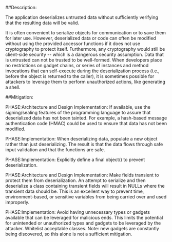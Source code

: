 ##Description:

The application deserializes untrusted data without sufficiently verifying that the resulting data will be valid.

It is often convenient to serialize objects for communication or to save them for later use. However, deserialized data or code can often be modified without using the provided accessor functions if it does not use cryptography to protect itself. Furthermore, any cryptography would still be client-side security -- which is a dangerous security assumption. Data that is untrusted can not be trusted to be well-formed. When developers place no restrictions on gadget chains, or series of instances and method invocations that can self-execute during the deserialization process (i.e., before the object is returned to the caller), it is sometimes possible for attackers to leverage them to perform unauthorized actions, like generating a shell.

##Mitigation:


PHASE:Architecture and Design Implementation:
If available, use the signing/sealing features of the programming language to assure that deserialized data has not been tainted. For example, a hash-based message authentication code (HMAC) could be used to ensure that data has not been modified.

PHASE:Implementation:
When deserializing data, populate a new object rather than just deserializing. The result is that the data flows through safe input validation and that the functions are safe.

PHASE:Implementation:
Explicitly define a final object() to prevent deserialization.

PHASE:Architecture and Design Implementation:
Make fields transient to protect them from deserialization. An attempt to serialize and then deserialize a class containing transient fields will result in NULLs where the transient data should be. This is an excellent way to prevent time, environment-based, or sensitive variables from being carried over and used improperly.

PHASE:Implementation:
Avoid having unnecessary types or gadgets available that can be leveraged for malicious ends. This limits the potential for unintended or unauthorized types and gadgets to be leveraged by the attacker. Whitelist acceptable classes. Note: new gadgets are constantly being discovered, so this alone is not a sufficient mitigation.

